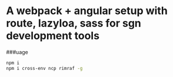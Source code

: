 # A webpack + angular setup with route, lazyloa, sass for sgn development tools

###uage
```bash
npm i
npm i cross-env ncp rimraf -g
```